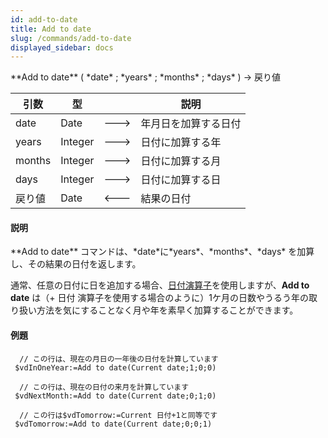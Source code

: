```yaml
---
id: add-to-date
title: Add to date
slug: /commands/add-to-date
displayed_sidebar: docs
---
```


<!--REF #_command_.Add to date.Syntax-->**Add to date** ( *date* ; *years* ; *months* ; *days* ) -> 戻り値<!-- END REF-->
<!--REF #_command_.Add to date.Params-->
| 引数 | 型 |  | 説明 |
| --- | --- | --- | --- |
| date | Date | &#x1F852; | 年月日を加算する日付 |
| years | Integer | &#x1F852; | 日付に加算する年 |
| months | Integer | &#x1F852; | 日付に加算する月 |
| days | Integer | &#x1F852; | 日付に加算する日 |
| 戻り値 | Date | &#x1F850; | 結果の日付 |

<!-- END REF-->

#### 説明 

<!--REF #_command_.Add to date.Summary-->**Add to date** コマンドは、*date*に*years*、*months*、*days* を加算し、その結果の日付を返します。<!-- END REF--> 

通常、任意の日付に日を追加する場合、[日付演算子](https://developer.4d.com/docs/ja/Concepts/date/#%E6%97%A5%E4%BB%98%E6%BC%94%E7%AE%97%E5%AD%90)を使用しますが、**Add to date** は（+ 日付 演算子を使用する場合のように）1ケ月の日数やうるう年の取り扱い方法を気にすることなく月や年を素早く加算することができます。

#### 例題 

```4d
  // この行は、現在の月日の一年後の日付を計算しています
 $vdInOneYear:=Add to date(Current date;1;0;0)
 
  // この行は、現在の日付の来月を計算しています
 $vdNextMonth:=Add to date(Current date;0;1;0)
 
  // この行は$vdTomorrow:=Current 日付+1と同等です
 $vdTomorrow:=Add to date(Current date;0;0;1)
```
